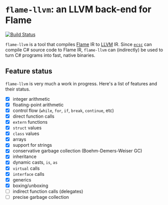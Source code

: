 # `flame-llvm`: an LLVM back-end for Flame

[![Build Status](https://travis-ci.org/jonathanvdc/flame-llvm.svg?branch=master)](https://travis-ci.org/jonathanvdc/flame-llvm)

`flame-llvm` is a tool that compiles [Flame](https://github.com/jonathanvdc/Flame) IR to [LLVM](http://llvm.org) IR. Since [`ecsc`](https://github.com/jonathanvdc/ecsc) can compile C# source code to Flame IR, `flame-llvm` can (indirectly) be used to turn C# programs into fast, native binaries.

## Feature status

`flame-llvm` is very much a work in progress. Here's a list of features and their status.

  - [x] integer arithmetic
  - [x] floating-point arithmetic
  - [x] control flow (`while`, `for`, `if`, `break`, `continue`, etc)
  - [x] direct function calls
  - [x] `extern` functions
  - [x] `struct` values
  - [x] `class` values
  - [x] arrays
  - [x] support for strings
  - [x] conservative garbage collection (Boehm-Demers-Weiser GC)
  - [x] inheritance
  - [x] dynamic casts, `is`, `as`
  - [x] `virtual` calls
  - [x] `interface` calls
  - [x] generics
  - [x] boxing/unboxing
  - [ ] indirect function calls (delegates)
  - [ ] precise garbage collection
